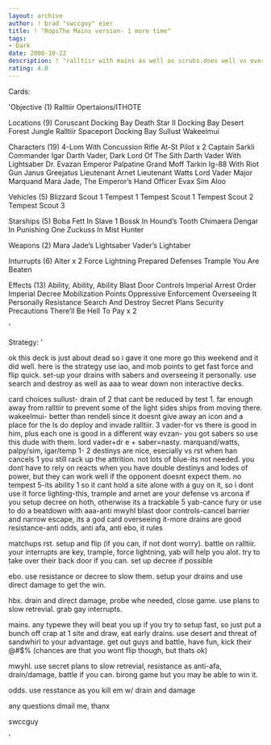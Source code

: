 ```yaml
---
layout: archive
author: ! brad "swccguy" eier
title: ! "RopsThe Mains version- 1 more time"
tags:
- Dark
date: 2000-10-22
description: ! "ralltiir with mains as well as scrubs.does well vs everything and can come back even after early beatdowns or drains. won me a tourney recently. fun deck, play it and do well with it, untill onee ta."
rating: 4.0
---
```

Cards: 

'Objective (1)
Ralltiir Opertaions/ITHOTE

Locations (9)
Coruscant Docking Bay
Death Star II Docking Bay
Desert
Forest
Jungle
Ralltiir
Spaceport Docking Bay
Sullust
Wakeelmui

Characters (19)
4-Lom With Concussion Rifle
At-St Pilot x 2
Captain Sarkli
Commander Igar
Darth Vader, Dark Lord Of The Sith
Darth Vader With Lightsaber
Dr. Evazan
Emperor Palpatine
Grand Moff Tarkin
Ig-88 With Riot Gun
Janus Greejatus
Lieutenant Arnet
Lieutenant Watts
Lord Vader
Major Marquand
Mara Jade, The Emperor’s Hand
Officer Evax
Sim Aloo

Vehicles (5)
Blizzard Scout 1
Tempest 1
Tempest Scout 1
Tempest Scout 2
Tempest Scout 3

Starships (5)
Boba Fett In Slave 1
Bossk In Hound’s Tooth
Chimaera
Dengar In Punishing One
Zuckuss In Mist Hunter

Weapons (2)
Mara Jade’s Lightsaber
Vader’s Lightaber

Inturrupts (6)
Alter x 2
Force Lightning
Prepared Defenses
Trample
You Are Beaten

Effects (13)
Ability, Ability, Ability
Blast Door Controls
Imperial Arrest Order
Imperial Decree
Mobilization Points
Oppressive Enforcement
Overseeing It Personally
Resistance
Search And Destroy
Secret Plans
Security Precautions
There’ll Be Hell To Pay x 2

'

Strategy: '

ok this deck is just about dead so i gave it one more go this weekend and it did well.
here is the strategy use iao, and mob points to get fast force and flip quick. set-up your drains with sabers and overseeing it personally. use search and destroy as well as aaa to wear down non interactive decks.

card choices sullust- drain of 2 that cant be reduced by test 1. far enough away from ralltiir to prevent some of the light sides ships from moving there.
wakeelmui- better than rendeli since it doesnt give away an icon and a place for the ls do deploy and invade ralltiir.
3 vader-for vs there is good in him, plus each one is good in a different way
evzan- you got sabers so use this dude with them. lord vader+dr e + saber=nasty.
marquand/watts, palpy/sim, igar/temp 1- 2 destinys are nice, esecially vs rst when han cancels 1 you still rack up the attrition.
not lots of blue-its not needed. you dont have to rely on reacts when you have double destinys and lodes of power, but they can work well if the opponent doesnt expect them.
no tempest 5-its ability 1 so it cant hold a site alone with a guy on it, so i dont use it
force lighting-this, trample and arnet are your defense vs arcona if you setup decree on hoth, otherwise its a trackable 5
yab-cance fury or use to do a beatdown with
aaa-anti mwyhl
blast door controls-cancel barrier and narrow escape, its a god card
overseeing it-more drains are good
resistance-anti odds, anti afa, anti ebo, it rules


matchups
rst. setup and flip (if you can, if not dont worry). battle on ralltiir. your interrupts are key, trample, force lightning, yab will help you alot.  try to take over their back door if you can. set up decree if possible

ebo. use resistance or decree to slow them. setup your drains and use direct damage to get the win.

hbx. drain and direct damage, probe whe needed, close game. use plans to slow retrevial. grab gay interrupts.

mains. any typewe they will beat you up if you try to setup fast, so just put a bunch off crap at 1 site and draw, eat early drains. use desert and threat of sandwhirl to your advantage. get out guys and battle, have fun, kick their @#$% (chances are that you wont flip though, but thats ok)

mwyhl. use secret plans to slow retrevial, resistance as anti-afa, drain/damage, battle if you can. birong game but you may be able to win it.

odds. use resstance as you kill em w/ drain and damage

any questions dmail me, thanx

swccguy


'